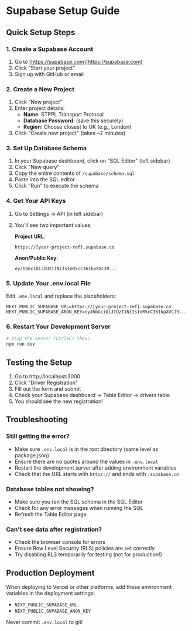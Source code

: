# Supabase Setup Guide

## Quick Setup Steps

### 1. Create a Supabase Account
1. Go to [https://supabase.com](https://supabase.com)
2. Click "Start your project" 
3. Sign up with GitHub or email

### 2. Create a New Project
1. Click "New project"
2. Enter project details:
   - **Name**: STPPL Transport Protocol
   - **Database Password**: (save this securely)
   - **Region**: Choose closest to UK (e.g., London)
3. Click "Create new project" (takes ~2 minutes)

### 3. Set Up Database Schema
1. In your Supabase dashboard, click on "SQL Editor" (left sidebar)
2. Click "New query"
3. Copy the entire contents of `/supabase/schema.sql`
4. Paste into the SQL editor
5. Click "Run" to execute the schema

### 4. Get Your API Keys
1. Go to Settings → API (in left sidebar)
2. You'll see two important values:

   **Project URL**: 
   ```
   https://[your-project-ref].supabase.co
   ```

   **Anon/Public Key**: 
   ```
   eyJhbGciOiJIUzI1NiIsInR5cCI6IkpXVCJ9...
   ```

### 5. Update Your .env.local File
Edit `.env.local` and replace the placeholders:

```env
NEXT_PUBLIC_SUPABASE_URL=https://[your-project-ref].supabase.co
NEXT_PUBLIC_SUPABASE_ANON_KEY=eyJhbGciOiJIUzI1NiIsInR5cCI6IkpXVCJ9...
```

### 6. Restart Your Development Server
```bash
# Stop the server (Ctrl+C) then:
npm run dev
```

## Testing the Setup

1. Go to http://localhost:3000
2. Click "Driver Registration"
3. Fill out the form and submit
4. Check your Supabase dashboard → Table Editor → drivers table
5. You should see the new registration!

## Troubleshooting

### Still getting the error?
- Make sure `.env.local` is in the root directory (same level as package.json)
- Ensure there are no quotes around the values in `.env.local`
- Restart the development server after adding environment variables
- Check that the URL starts with `https://` and ends with `.supabase.co`

### Database tables not showing?
- Make sure you ran the SQL schema in the SQL Editor
- Check for any error messages when running the SQL
- Refresh the Table Editor page

### Can't see data after registration?
- Check the browser console for errors
- Ensure Row Level Security (RLS) policies are set correctly
- Try disabling RLS temporarily for testing (not for production!)

## Production Deployment

When deploying to Vercel or other platforms, add these environment variables in the deployment settings:
- `NEXT_PUBLIC_SUPABASE_URL`
- `NEXT_PUBLIC_SUPABASE_ANON_KEY`

Never commit `.env.local` to git!